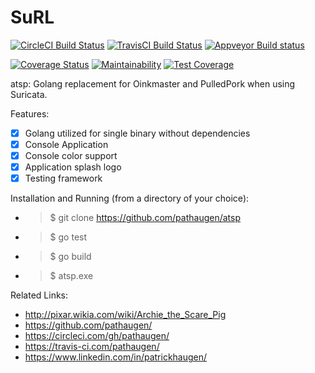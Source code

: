 
SuRL
====
[![CircleCI Build Status](https://circleci.com/gh/pathaugen/atsp.svg?style=svg)](https://circleci.com/gh/pathaugen/atsp)
[![TravisCI Build Status](https://travis-ci.com/pathaugen/atsp.svg?branch=master)](https://travis-ci.com/pathaugen/atsp)
[![Appveyor Build status](https://ci.appveyor.com/api/projects/status/t066spb7mu3sytns/branch/master?svg=true)](https://ci.appveyor.com/project/PatrickHaugen/atsp-nmgep/branch/master)

[![Coverage Status](https://coveralls.io/repos/github/pathaugen/atsp/badge.svg?branch=master)](https://coveralls.io/github/pathaugen/atsp?branch=master)
[![Maintainability](https://api.codeclimate.com/v1/badges/5979924c8f57e27d1363/maintainability)](https://codeclimate.com/github/pathaugen/atsp/maintainability)
[![Test Coverage](https://api.codeclimate.com/v1/badges/5979924c8f57e27d1363/test_coverage)](https://codeclimate.com/github/pathaugen/atsp/test_coverage)

atsp: Golang replacement for Oinkmaster and PulledPork when using Suricata.

Features:
* [x] Golang utilized for single binary without dependencies
* [x] Console Application
* [x] Console color support
* [x] Application splash logo
* [x] Testing framework

Installation and Running (from a directory of your choice):
* > $ git clone https://github.com/pathaugen/atsp
* > $ go test
* > $ go build
* > $ atsp.exe

Related Links:
* http://pixar.wikia.com/wiki/Archie_the_Scare_Pig
* https://github.com/pathaugen/
* https://circleci.com/gh/pathaugen/
* https://travis-ci.com/pathaugen/
* https://www.linkedin.com/in/patrickhaugen/
